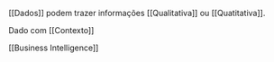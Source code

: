 [[Dados]] podem trazer informações [[Qualitativa]] ou [[Quatitativa]]. 

Dado com [[Contexto]]

[[Business Intelligence]]
